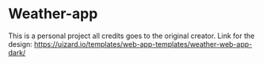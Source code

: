 # Weather-app
This is a personal project all credits goes to the original creator.
Link for the design: https://uizard.io/templates/web-app-templates/weather-web-app-dark/
